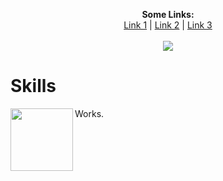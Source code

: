 
<p align="center">
  <b>Some Links:</b><br>
  <a href="skills">Link 1</a> |
  <a href="#">Link 2</a> |
  <a href="#">Link 3</a>
  <br><br>
  <img src="https://s7.orientaltrading.com/is/image/OrientalTrading/VIEWER_ZOOM/bright-classroom-welcome-banner-with-pom-poms~13830539">
</p>

# <a id="skills">Skills</a>
<div>
  <img align="left" width="100" height="100" src="http://www.fillmurray.com/100/100">
  <span align="middle">Works.</span>
</div>

